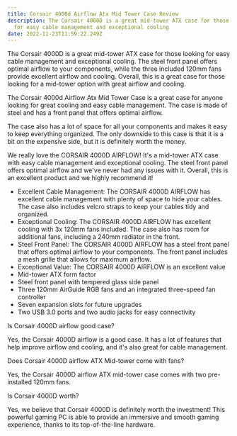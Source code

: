```yaml
---
title: Corsair 4000d Airflow Atx Mid Tower Case Review
description: The Corsair 4000D is a great mid-tower ATX case for those looking
  for easy cable management and exceptional cooling
date: 2022-11-23T11:59:22.249Z
---
```

The Corsair 4000D is a great mid-tower ATX case for those looking for easy cable management and exceptional cooling. The steel front panel offers optimal airflow to your components, while the three included 120mm fans provide excellent airflow and cooling. Overall, this is a great case for those looking for a mid-tower option with great airflow and cooling.


The Corsair 4000d Airflow Atx Mid Tower Case is a great case for anyone looking for great cooling and easy cable management. The case is made of steel and has a front panel that offers optimal airflow. 

The case also has a lot of space for all your components and makes it easy to keep everything organized. The only downside to this case is that it is a bit on the expensive side, but it is definitely worth the money.


We really love the CORSAIR 4000D AIRFLOW! It's a mid-tower ATX case with easy cable management and exceptional cooling. The steel front panel offers optimal airflow and we've never had any issues with it. Overall, this is an excellent product and we highly recommend it!



* Excellent Cable Management: The CORSAIR 4000D AIRFLOW has excellent cable management with plenty of space to hide your cables. The case also includes velcro straps to keep your cables tidy and organized.
* Exceptional Cooling: The CORSAIR 4000D AIRFLOW has excellent cooling with 3x 120mm fans included. The case also has room for additional fans, including a 240mm radiator in the front.
* Steel Front Panel: The CORSAIR 4000D AIRFLOW has a steel front panel that offers optimal airflow to your components. The front panel includes a mesh grille that allows for maximum airflow.
* Exceptional Value: The CORSAIR 4000D AIRFLOW is an excellent value
* Mid-tower ATX form factor
* Steel front panel with tempered glass side panel
* Three 120mm AirGuide RGB fans and an integrated three-speed fan controller
* Seven expansion slots for future upgrades
* Two USB 3.0 ports and two audio jacks for easy connectivity

Is Corsair 4000D airflow good case?


Yes, the Corsair 4000D airflow is a good case. It has a lot of features that help improve airflow and cooling, and it's also great for cable management.


Does Corsair 4000D airflow ATX Mid-tower come with fans?


Yes, the Corsair 4000D airflow ATX mid-tower case comes with two pre-installed 120mm fans.


Is Corsair 4000D worth?


Yes, we believe that Corsair 4000D is definitely worth the investment! This powerful gaming PC is able to provide an immersive and smooth gaming experience, thanks to its top-of-the-line hardware.